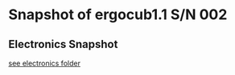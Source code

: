 # Snapshot of ergocub1.1 S/N 002 

## Electronics Snapshot

[see electronics folder](https://github.com/icub-tech-iit/robot-snapshots/tree/ergocub_sn_002/electronics)
